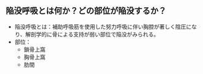 ## 陥没呼吸とは何か？どの部位が陥没するか？
- 陥没呼吸とは：補助呼吸筋を使用した努力呼吸に伴い胸腔が著しく陰圧になり、解剖学的に骨による支持が弱い部位で陥没がみられる。
- 部位：
	- 鎖骨上窩
	- 胸骨上窩
	- 肋間